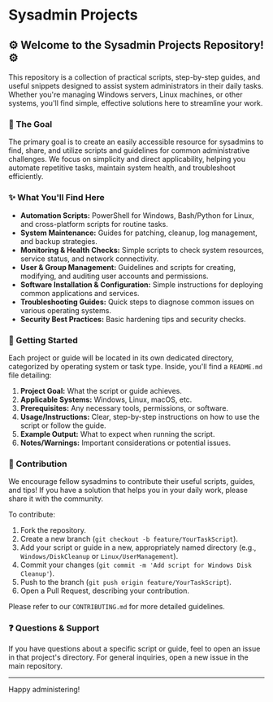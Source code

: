 # Sysadmin Projects

## ⚙️ Welcome to the Sysadmin Projects Repository! ⚙️

This repository is a collection of practical scripts, step-by-step guides, and useful snippets designed to assist system administrators in their daily tasks. Whether you're managing Windows servers, Linux machines, or other systems, you'll find simple, effective solutions here to streamline your work.

### 🎯 The Goal

The primary goal is to create an easily accessible resource for sysadmins to find, share, and utilize scripts and guidelines for common administrative challenges. We focus on simplicity and direct applicability, helping you automate repetitive tasks, maintain system health, and troubleshoot efficiently.

### ✨ What You'll Find Here

*   **Automation Scripts:** PowerShell for Windows, Bash/Python for Linux, and cross-platform scripts for routine tasks.
*   **System Maintenance:** Guides for patching, cleanup, log management, and backup strategies.
*   **Monitoring & Health Checks:** Simple scripts to check system resources, service status, and network connectivity.
*   **User & Group Management:** Guidelines and scripts for creating, modifying, and auditing user accounts and permissions.
*   **Software Installation & Configuration:** Simple instructions for deploying common applications and services.
*   **Troubleshooting Guides:** Quick steps to diagnose common issues on various operating systems.
*   **Security Best Practices:** Basic hardening tips and security checks.

### 🚀 Getting Started

Each project or guide will be located in its own dedicated directory, categorized by operating system or task type. Inside, you'll find a `README.md` file detailing:

1.  **Project Goal:** What the script or guide achieves.
2.  **Applicable Systems:** Windows, Linux, macOS, etc.
3.  **Prerequisites:** Any necessary tools, permissions, or software.
4.  **Usage/Instructions:** Clear, step-by-step instructions on how to use the script or follow the guide.
5.  **Example Output:** What to expect when running the script.
6.  **Notes/Warnings:** Important considerations or potential issues.

### 🤝 Contribution

We encourage fellow sysadmins to contribute their useful scripts, guides, and tips! If you have a solution that helps you in your daily work, please share it with the community.

To contribute:

1.  Fork the repository.
2.  Create a new branch (`git checkout -b feature/YourTaskScript`).
3.  Add your script or guide in a new, appropriately named directory (e.g., `Windows/DiskCleanup` or `Linux/UserManagement`).
4.  Commit your changes (`git commit -m 'Add script for Windows Disk Cleanup'`).
5.  Push to the branch (`git push origin feature/YourTaskScript`).
6.  Open a Pull Request, describing your contribution.

Please refer to our `CONTRIBUTING.md` for more detailed guidelines.

### ❓ Questions & Support

If you have questions about a specific script or guide, feel to open an issue in that project's directory. For general inquiries, open a new issue in the main repository.

---

Happy administering!
